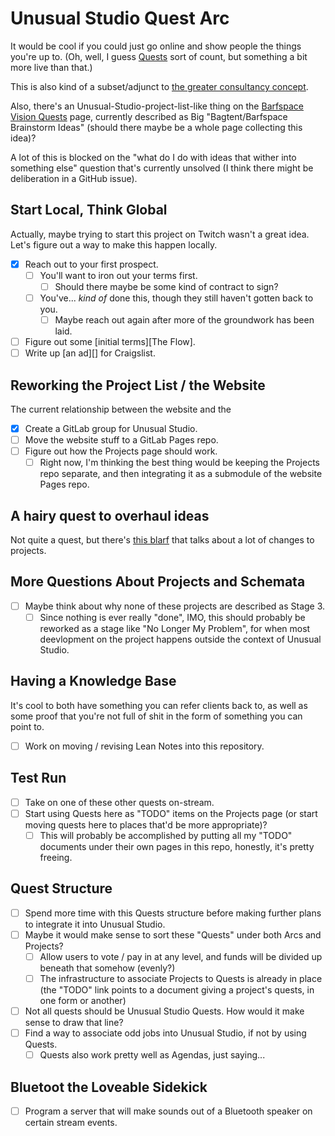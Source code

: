 # Unusual Studio Quest Arc

It would be cool if you could just go online and show people the things you're up to. (Oh, well, I guess [Quests][] sort of count, but something a bit more live than that.)

[Quests]: 6f25cf97-8ee8-460e-9db8-3c241cadbff0.md

This is also kind of a subset/adjunct to [the greater consultancy concept][job].

[job]: 739a91f4-cafa-414a-80ea-fefa66acd95b.md

Also, there's an Unusual-Studio-project-list-like thing on the [Barfspace Vision Quests][BVQ] page, currently described as Big "Bagtent/Barfspace Brainstorm Ideas" (should there maybe be a whole page collecting this idea)?

[BVQ]: a8c1b237-886b-4169-88ff-9e52bc1dbcf2.md

A lot of this is blocked on the "what do I do with ideas that wither into something else" question that's currently unsolved (I think there might be deliberation in a GitHub issue).

## Start Local, Think Global

Actually, maybe trying to start this project on Twitch wasn't a great idea. Let's figure out a way to make this happen locally.

- [x] Reach out to your first prospect.
  - [ ] You'll want to iron out your terms first.
    - [ ] Should there maybe be some kind of contract to sign?
  - [ ] You've... *kind of* done this, though they still haven't gotten back to you.
    - [ ] Maybe reach out again after more of the groundwork has been laid.
- [ ] Figure out some [initial terms][The Flow].
- [ ] Write up [an ad][] for Craigslist.

## Reworking the Project List / the Website

The current relationship between the website and the

- [x] Create a GitLab group for Unusual Studio.
- [ ] Move the website stuff to a GitLab Pages repo.
- [ ] Figure out how the Projects page should work.
  - [ ] Right now, I'm thinking the best thing would be keeping the Projects repo separate, and then integrating it as a submodule of the website Pages repo.

## A hairy quest to overhaul ideas

Not quite a quest, but there's [this blarf][] that talks about a lot of changes to projects.

[this blarf]: 2e874825-eb8d-4b42-9c31-dfcf4f30a799.md

## More Questions About Projects and Schemata

- [ ] Maybe think about why none of these projects are described as Stage 3.
  - [ ] Since nothing is ever really "done", IMO, this should probably be reworked as a stage like "No Longer My Problem", for when most deevlopment on the project happens outside the context of Unusual Studio.

## Having a Knowledge Base

It's cool to both have something you can refer clients back to, as well as some proof that you're not full of shit in the form of something you can point to.

- [ ] Work on moving / revising Lean Notes into this repository.

## Test Run

- [ ] Take on one of these other quests on-stream.
- [ ] Start using Quests here as "TODO" items on the Projects page (or start moving quests here to places that'd be more appropriate)?
  - [ ] This will probably be accomplished by putting all my "TODO" documents under their own pages in this repo, honestly, it's pretty freeing.

## Quest Structure

- [ ] Spend more time with this Quests structure before making further plans to integrate it into Unusual Studio.
- [ ] Maybe it would make sense to sort these "Quests" under both Arcs and Projects?
  - [ ] Allow users to vote / pay in at any level, and funds will be divided up beneath that somehow (evenly?)
  - [ ] The infrastructure to associate Projects to Quests is already in place (the "TODO" link points to a document giving a project's quests, in one form or another)
- [ ] Not all quests should be Unusual Studio Quests. How would it make sense to draw that line?
- [ ] Find a way to associate odd jobs into Unusual Studio, if not by using Quests.
  - [ ] Quests also work pretty well as Agendas, just saying...

## Bluetoot the Loveable Sidekick

- [ ] Program a server that will make sounds out of a Bluetooth speaker on certain stream events.

